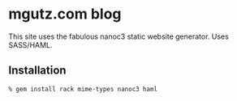 # mgutz.com blog

This site uses the fabulous nanoc3 static website generator. Uses SASS/HAML.

## Installation

    % gem install rack mime-types nanoc3 haml
    

